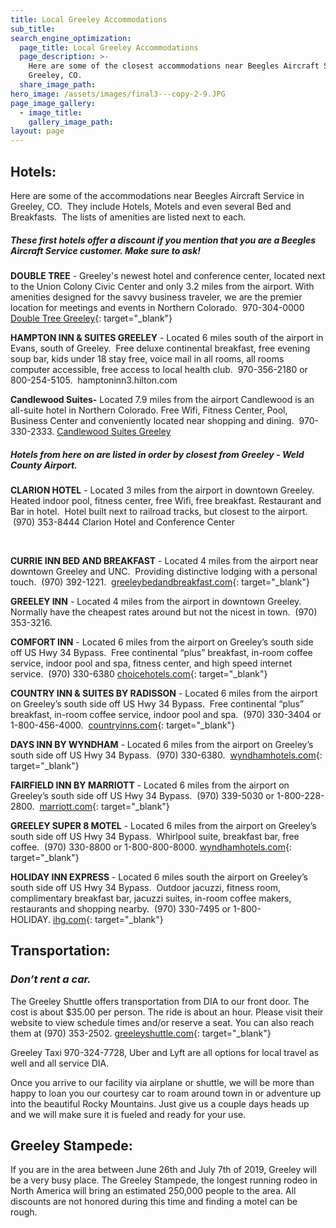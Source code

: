 ```yaml
---
title: Local Greeley Accommodations
sub_title:
search_engine_optimization:
  page_title: Local Greeley Accommodations
  page_description: >-
    Here are some of the closest accommodations near Beegles Aircraft Service in
    Greeley, CO.
  share_image_path:
hero_image: /assets/images/final3---copy-2-9.JPG
page_image_gallery:
  - image_title:
    gallery_image_path:
layout: page
---
```


## Hotels:

Here are some of the accommodations near Beegles Aircraft Service in Greeley, CO.&nbsp; They include Hotels, Motels and even several Bed and Breakfasts.&nbsp; The lists of amenities are listed next to each.&nbsp;

##### These first hotels offer a discount if you mention that you are a Beegles Aircraft Service customer. Make sure to ask!&nbsp; &nbsp; &nbsp; &nbsp; &nbsp; &nbsp; &nbsp; &nbsp; &nbsp; &nbsp; &nbsp; &nbsp; &nbsp; &nbsp; &nbsp; &nbsp; &nbsp; &nbsp; &nbsp; &nbsp; &nbsp; &nbsp; &nbsp; &nbsp; &nbsp; &nbsp; &nbsp;

**DOUBLE TREE**&nbsp;- Greeley's newest hotel and conference center, located next to the Union Colony Civic Center and only 3.2 miles from the airport. With amenities designed for the savvy business traveler, we are the premier location for meetings and events in Northern Colorado.&nbsp; 970-304-0000&nbsp; [Double Tree Greeley](https://doubletree3.hilton.com/en/hotels/colorado/doubletree-by-hilton-greeley-at-lincoln-park-DENGCDT/index.html){: target="_blank"}

**HAMPTON INN & SUITES GREELEY**&nbsp;- Located 6 miles south of the airport in Evans, south of Greeley.&nbsp; Free deluxe continental breakfast, free evening soup bar, kids under 18 stay free, voice mail in all rooms, all rooms computer accessible, free access to local health club.&nbsp; 970-356-2180 or 800-254-5105.&nbsp; hamptoninn3.hilton.com

**Candlewood Suites-** Located 7.9 miles from the airport Candlewood is an all-suite hotel in Northern Colorado. Free Wifi, Fitness Center, Pool, Business Center and conveniently located near shopping and dining.&nbsp; 970-330-2333.&nbsp;[Candlewood Suites Greeley](https://www.ihg.com/candlewood/hotels/us/en/greeley/gxygr/hoteldetail?cm_mmc=GoogleMaps-_-CW-_-US-_-GXYGR)

##### Hotels from here on are listed in order by closest from Greeley - Weld County Airport.&nbsp; &nbsp; &nbsp; &nbsp; &nbsp; &nbsp; &nbsp; &nbsp; &nbsp; &nbsp; &nbsp; &nbsp; &nbsp; &nbsp; &nbsp; &nbsp; &nbsp; &nbsp; &nbsp; &nbsp; &nbsp; &nbsp; &nbsp; &nbsp; &nbsp; &nbsp; &nbsp; &nbsp; &nbsp; &nbsp; &nbsp; &nbsp; &nbsp; &nbsp; &nbsp; &nbsp; &nbsp; &nbsp; &nbsp; &nbsp; &nbsp; &nbsp; &nbsp; &nbsp; &nbsp; &nbsp; &nbsp; &nbsp; &nbsp; &nbsp; &nbsp; &nbsp; &nbsp; &nbsp;

**CLARION HOTEL**&nbsp;- Located 3 miles from the airport in downtown Greeley.&nbsp; Heated indoor pool, fitness center, free Wifi, free breakfast. Restaurant and Bar in hotel.&nbsp; Hotel built next to railroad tracks, but closest to the airport.&nbsp; &nbsp;(970) 353-8444 Clarion Hotel and Conference Center

&nbsp;

**CURRIE INN BED AND BREAKFAST**&nbsp;- Located 4 miles from the airport near downtown Greeley and UNC.&nbsp; Providing distinctive lodging with a personal touch.&nbsp; (970) 392-1221. &nbsp;[greeleybedandbreakfast.com](http://www.greeleybedandbreakfast.com/){: target="_blank"}

**GREELEY INN**&nbsp;- Located 4 miles from the airport in downtown Greeley.&nbsp; Normally have the cheapest rates around but not the nicest in town.&nbsp; (970) 353-3216.&nbsp;

**COMFORT INN**&nbsp;- Located 6 miles from the airport on Greeley’s south side off US Hwy 34 Bypass.&nbsp; Free continental “plus” breakfast, in-room coffee service, indoor pool and spa, fitness center, and high speed internet service.&nbsp; (970) 330-6380 [choicehotels.com](https://www.choicehotels.com/colorado/greeley/comfort-inn-hotels/co182?source=gyxt){: target="_blank"}

**COUNTRY INN & SUITES BY RADISSON**&nbsp;- Located 6 miles from the airport on Greeley’s south side off US Hwy 34 Bypass.&nbsp; Free continental “plus” breakfast, in-room coffee service, indoor pool and spa.&nbsp; (970) 330-3404 or 1-800-456-4000. &nbsp;[countryinns.com](https://www.countryinns.com/greeley-hotel-co-80631/cogreele?s_cid=os.amer-us-cis-COGREELE-gmb){: target="_blank"}

**DAYS INN BY WYNDHAM**&nbsp;- Located 6 miles from the airport on Greeley’s south side off US Hwy 34 Bypass.&nbsp; (970) 330-6380. &nbsp;[wyndhamhotels.com](https://www.wyndhamhotels.com/days-inn/greeley-colorado/days-inn-greeley/overview?CID=LC:DI:20160927:RIO:Local:SM-dimotn){: target="_blank"}

**FAIRFIELD INN BY MARRIOTT**&nbsp;- Located 6 miles from the airport on Greeley’s south side off US Hwy 34 Bypass.&nbsp; (970) 339-5030 or 1-800-228-2800. &nbsp;[marriott.com](https://www.marriott.com/hotels/travel/ftcgr-fairfield-inn-and-suites-greeley/?scid=bb1a189a-fec3-4d19-a255-54ba596febe2){: target="_blank"}

**GREELEY SUPER 8 MOTEL**&nbsp;- Located 6 miles from the airport on Greeley’s south side off US Hwy 34 Bypass.&nbsp; Whirlpool suite, breakfast bar, free coffee.&nbsp; (970) 330-8800 or 1-800-800-8000. [wyndhamhotels.com](https://www.wyndhamhotels.com/super-8/greeley-colorado/super-8-greeley/overview?CID=LC:SE::GGL:RIO:National:08004&amp;iata=00065402){: target="_blank"}

**HOLIDAY INN EXPRESS**&nbsp;- Located 6 miles south the airport on Greeley’s south side off US Hwy 34 Bypass.&nbsp; Outdoor jacuzzi, fitness room, complimentary breakfast bar, jacuzzi suites, in-room coffee makers, restaurants and shopping nearby.&nbsp; (970) 330-7495 or 1-800-HOLIDAY.&nbsp;[ihg.com](https://www.ihg.com/holidayinnexpress/hotels/us/en/greeley/gxywe/hoteldetail?cm_mmc=GoogleMaps-_-EX-_-US-_-GXYWE){: target="_blank"}

## Transportation:

### *Don’t rent a car.*

The Greeley Shuttle offers transportation from DIA to our front door. The cost is about $35.00 per person. The ride is about an hour. Please visit their website to view schedule times and/or reserve a seat. You can also reach them at (970) 353-2502.&nbsp;[greeleyshuttle.com](http://www.greeleyshuttle.com/){: target="_blank"}

Greeley Taxi 970-324-7728, Uber and Lyft are all options for local travel as well and all service DIA.

Once you arrive to our facility via airplane or shuttle, we will be more than happy to loan you our courtesy car to roam around town in or adventure up into the beautiful Rocky Mountains. Just give us a couple days heads up and we will make sure it is fueled and ready for your use.

## Greeley Stampede:

If you are in the area between June 26th and July 7th of 2019, Greeley will be a very busy place. The Greeley Stampede, the longest running rodeo in North America will bring an estimated 250,000 people to the area. All discounts are not honored during this time and finding a motel can be rough.

&nbsp;